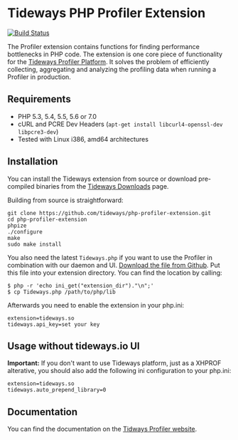 # Tideways PHP Profiler Extension

[![Build Status](https://travis-ci.org/tideways/php-profiler-extension.svg?branch=master)](https://travis-ci.org/tideways/php-profiler-extension)

The Profiler extension contains functions for finding performance bottlenecks
in PHP code. The extension is one core piece of functionality for the [Tideways
Profiler Platform](https://tideways.io). It solves the problem of efficiently
collecting, aggregating and analyzing the profiling data when running a
Profiler in production.

## Requirements

- PHP 5.3, 5.4, 5.5, 5.6 or 7.0
- cURL and PCRE Dev Headers (`apt-get install libcurl4-openssl-dev libpcre3-dev`)
- Tested with Linux i386, amd64 architectures

## Installation

You can install the Tideways extension from source or download
pre-compiled binaries from the [Tideways Downloads](https://tideways.io/profiler/downloads) page.

Building from source is straightforward:

    git clone https://github.com/tideways/php-profiler-extension.git
    cd php-profiler-extension
    phpize
    ./configure
    make
    sudo make install

You also need the latest ``Tideways.php`` if you want to use the Profiler in combination with our daemon and UI.
[Download the file from Github](https://github.com/tideways/profiler/releases). Put this file into your
extension directory. You can find the location by calling:

    $ php -r 'echo ini_get("extension_dir")."\n";'
    $ cp Tideways.php /path/to/php/lib

Afterwards you need to enable the extension in your php.ini:

    extension=tideways.so
    tideways.api_key=set your key

## Usage without tideways.io UI

**Important:** If you don't want to use Tideways platform, just as a XHPROF
alterative, you should also add the following ini configuration to your
php.ini:

    extension=tideways.so
    tideways.auto_prepend_library=0

## Documentation

You can find the documentation on the [Tidways Profiler
website](https://tideways.io/profiler/docs/setup/profiler-php-pecl-extension).

